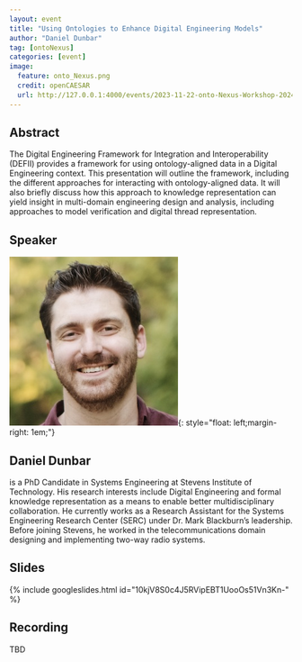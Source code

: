 ```yaml
---
layout: event
title: "Using Ontologies to Enhance Digital Engineering Models"
author: "Daniel Dunbar"
tag: [ontoNexus]
categories: [event]
image:
  feature: onto_Nexus.png
  credit: openCAESAR
  url: http://127.0.0.1:4000/events/2023-11-22-onto-Nexus-Workshop-2024
---
```


## Abstract

The Digital Engineering Framework for Integration and Interoperability (DEFII) provides a framework for using ontology-aligned data in a Digital Engineering context. This presentation will outline the framework, including the different approaches for interacting with ontology-aligned data. It will also briefly discuss how this approach to knowledge representation can yield insight in multi-domain engineering design and analysis, including approaches to model verification and digital thread representation.

## Speaker

![Daniel Dunbar](img/Dunbar.jpg){: style="float: left;margin-right: 1em;"}

<h2>Daniel Dunbar</h2> is a PhD Candidate in Systems Engineering at Stevens Institute of Technology. His research interests include Digital Engineering and formal knowledge representation as a means to enable better multidisciplinary collaboration. He currently works as a Research Assistant for the Systems Engineering Research Center (SERC) under Dr. Mark Blackburn’s leadership. Before joining Stevens, he worked in the telecommunications domain designing and implementing two-way radio systems.

## Slides

{% include googleslides.html id="10kjV8S0c4J5RVipEBT1UooOs51Vn3Kn-" %}

## Recording

TBD